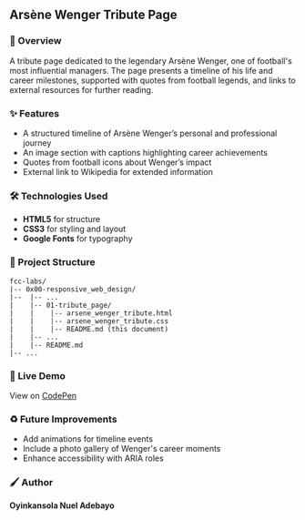 ## Arsène Wenger Tribute Page

### :book: Overview

A tribute page dedicated to the legendary Arsène Wenger, one of football's most influential managers. The page presents a timeline of his life and career milestones, supported with quotes from football legends, and links to external resources for further reading.

### :sparkles: Features

- A structured timeline of Arsène Wenger’s personal and professional journey
- An image section with captions highlighting career achievements
- Quotes from football icons about Wenger’s impact
- External link to Wikipedia for extended information

### :hammer_and_wrench: Technologies Used

- **HTML5** for structure
- **CSS3** for styling and layout
- **Google Fonts** for typography

### :file_folder: Project Structure

```
fcc-labs/
|-- 0x00-responsive_web_design/
|--  |-- ...
|    |-- 01-tribute_page/
|    |    |-- arsene_wenger_tribute.html
|    |    |-- arsene_wenger_tribute.css
|    |    |-- README.md (this document)
|    |-- ...
|    |-- README.md
|-- ...
```

### :rocket: Live Demo

View on [CodePen](https://codepen.io/oyingidie/full/WNqzGOr)

### :recycle: Future Improvements

- Add animations for timeline events
- Include a photo gallery of Wenger's career moments
- Enhance accessibility with ARIA roles

### :paintbrush: Author

**Oyinkansola Nuel Adebayo**
